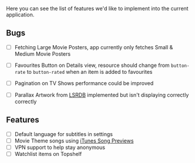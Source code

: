 Here you can see the list of features we'd like to implement into the current application.

## Bugs

- [ ] Fetching Large Movie Posters, app currently only fetches Small & Medium Movie Posters
- [ ] Favourites Button on Details view, resource should change from `button-rate` to `button-rated` when an item is added to favourites
- [ ] Pagination on TV Shows performance could be improved
- [ ] Parallax Artwork from [LSRDB](https://lsrdb.com/) implemented but isn't displaying correctly correctly


## Features

- [ ] Default language for subtitles in settings
- [ ] Movie Theme songs using [iTunes Song Previews](https://affiliate.itunes.apple.com/resources/documentation/itunes-store-web-service-search-api/)
- [ ] VPN support to help stay anonymous
- [ ] Watchlist items on Topshelf